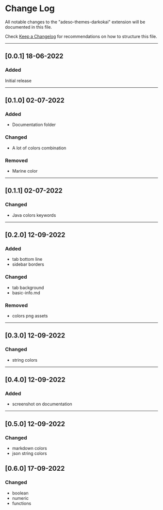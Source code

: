 # Change Log

All notable changes to the "adeso-themes-darkokai" extension will be documented in this file.

Check [Keep a Changelog](http://keepachangelog.com/) for recommendations on how to structure this file.

---
## [0.0.1] 18-06-2022


### Added
Initial release

--- 
## [0.1.0] 02-07-2022

### Added
- Documentation folder
### Changed
- A lot of colors combination
### Removed
- Marine color

---
## [0.1.1] 02-07-2022

### Changed
- Java colors keywords

--- 
## [0.2.0] 12-09-2022

### Added
- tab bottom line
- sidebar borders
### Changed
- tab background
- basic-info.md
### Removed
- colors png assets

---
## [0.3.0] 12-09-2022

### Changed
- string colors

---
## [0.4.0] 12-09-2022

### Added
- screenshot on documentation
---
## [0.5.0] 12-09-2022

### Changed
- markdown colors
- json string colors

## [0.6.0] 17-09-2022

### Changed
- boolean  
- numeric 
- functions
